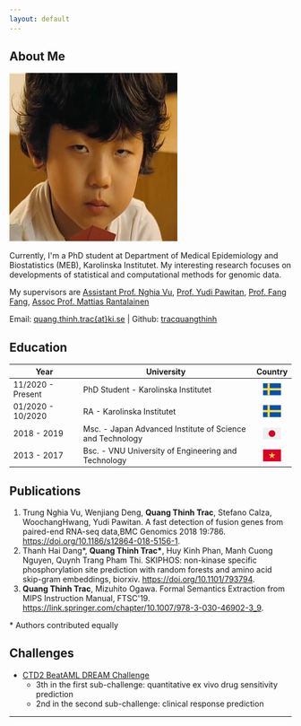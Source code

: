 ```yaml
---
layout: default
---
```


## About Me

<img class="profile-picture" src="me.jpg">

Currently, I'm a PhD student at Department of Medical Epidemiology and Biostatistics (MEB), Karolinska Institutet. My interesting research focuses on developments of statistical and computational methods for genomic data.

My supervisors are  <a href="https://staff.ki.se/people/nghvu">Assistant Prof. Nghia Vu</a>, <a href="http://fafner.meb.ki.se/personal/yudpaw/" target="_blank">Prof. Yudi Pawitan</a>, <a href="https://staff.ki.se/people/fanfan" target="_blank">Prof. Fang Fang</a>, <a href="https://staff.ki.se/people/matran" target="_blank"> Assoc Prof. Mattias Rantalainen</a>

Email: <a href="mailto:quang.thinh.trac@ki.se">quang.thinh.trac{at}ki.se</a> \| Github: <a href="https://github.com/tracquangthinh">tracquangthinh</a>

## Education

Year | University | Country
------|-------|--
11/2020 - Present | PhD Student - Karolinska Institutet | <img src="img/sweden.png" style="width:32px;height:32px;display: block;margin-left: auto;margin-right: auto;">
01/2020 - 10/2020 | RA - Karolinska Institutet | <img src="img/sweden.png" style="width:32px;height:32px;display: block;margin-left: auto;margin-right: auto;">
2018 - 2019 | Msc. - Japan Advanced Institute of Science and Technology| <img src="img/japan.png" style="width:32px;height:32px;display: block;margin-left: auto;margin-right: auto;">
2013 - 2017 | Bsc. - VNU University of Engineering and Technology| <img src="img/vietnam.png" style="width:32px;height:32px;display: block;margin-left: auto;margin-right: auto;">

<!-- Here is a blockquote

> To a great mind, nothing is little -->

## Publications

1. Trung Nghia Vu, Wenjiang Deng, **Quang Thinh Trac**, Stefano Calza, WoochangHwang, Yudi Pawitan. A fast detection of fusion genes from paired-end RNA-seq data,BMC Genomics 2018 19:786. <a href="https://doi.org/10.1186/s12864-018-5156-1">https://doi.org/10.1186/s12864-018-5156-1</a>.
2. Thanh Hai Dang\*, **Quang Thinh Trac\***, Huy Kinh Phan, Manh Cuong Nguyen, Quynh Trang Pham Thi. SKIPHOS: non-kinase specific phosphorylation site prediction with random forests and amino acid skip-gram embeddings, biorxiv. <a href="https://doi.org/10.1101/793794">https://doi.org/10.1101/793794</a>.
3. **Quang Thinh Trac**, Mizuhito Ogawa. Formal Semantics Extraction from MIPS Instruction Manual, FTSC'19. <a href="https://link.springer.com/chapter/10.1007/978-3-030-46902-3_9">https://link.springer.com/chapter/10.1007/978-3-030-46902-3_9</a>.

\* Authors contributed equally

## Challenges
- [CTD2 BeatAML DREAM Challenge](https://www.synapse.org/#!Synapse:syn20940518/wiki/596265)
  - 3th in the first sub-challenge: quantitative ex vivo drug sensitivity prediction
  - 2nd in the second sub-challenge: clinical response prediction
---
